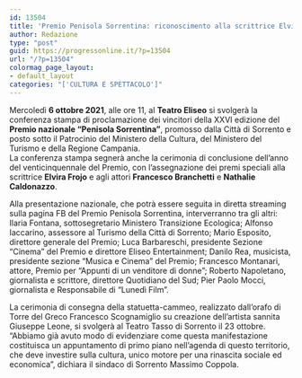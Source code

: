 ```yaml
---
id: 13504
title: 'Premio Penisola Sorrentina: riconoscimento alla scrittrice Elvira Frojo'
author: Redazione
type: "post"
guid: https://progressonline.it/?p=13504
url: "/?p=13504"
colormag_page_layout:
- default_layout
categories: "['CULTURA E SPETTACOLO']"
---
```


Mercoledì **6 ottobre 2021**, alle ore 11, al **Teatro Eliseo** si svolgerà la conferenza stampa di proclamazione dei vincitori della XXVI edizione del **Premio nazionale “Penisola Sorrentina”**, promosso dalla Città di Sorrento e posto sotto il Patrocinio del Ministero della Cultura, del Ministero del Turismo e della Regione Campania.  
La conferenza stampa segnerà anche la cerimonia di conclusione dell’anno del venticinquennale del Premio, con l’assegnazione dei premi speciali alla scrittrice **Elvira Frojo** e agli attori **Francesco Branchetti** e **Nathalie Caldonazzo**.

Alla presentazione nazionale, che potrà essere seguita in diretta streaming sulla pagina FB del Premio Penisola Sorrentina, interverranno tra gli altri:  
Ilaria Fontana, sottosegretario Ministero Transizione Ecologica; Alfonso Iaccarino, assessore al Turismo della Città di Sorrento; Mario Esposito, direttore generale del Premio; Luca Barbareschi, presidente Sezione “Cinema” del Premio e direttore Eliseo Entertainment; Danilo Rea, musicista, presidente sezione “Musica e Cinema” del Premio; Francesco Montanari, attore, Premio per “Appunti di un venditore di donne”; Roberto Napoletano, giornalista e scrittore, direttore Quotidiano del Sud; Pier Paolo Mocci, giornalista e Responsabile di “Lunedì Film”.

La cerimonia di consegna della statuetta-cammeo, realizzato dall’orafo di Torre del Greco Francesco Scognamiglio su creazione dell’artista sannita Giuseppe Leone, si svolgerà al Teatro Tasso di Sorrento il 23 ottobre. “Abbiamo già avuto modo di evidenziare come questa manifestazione costituisca un appuntamento di primo piano nell’agenda di questo territorio, che deve investire sulla cultura, unico motore per una rinascita sociale ed economica”, dichiara il sindaco di Sorrento Massimo Coppola.